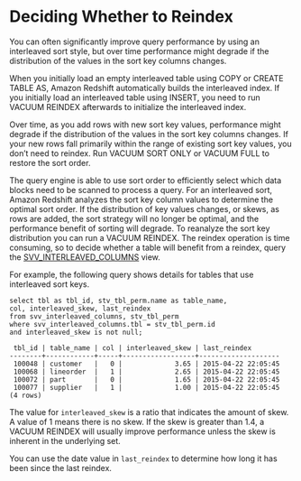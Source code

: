 # Deciding Whether to Reindex<a name="r_vacuum-decide-whether-to-reindex"></a>

You can often significantly improve query performance by using an interleaved sort style, but over time performance might degrade if the distribution of the values in the sort key columns changes\. 

When you initially load an empty interleaved table using COPY or CREATE TABLE AS, Amazon Redshift automatically builds the interleaved index\. If you initially load an interleaved table using INSERT, you need to run VACUUM REINDEX afterwards to initialize the interleaved index\. 

Over time, as you add rows with new sort key values, performance might degrade if the distribution of the values in the sort key columns changes\. If your new rows fall primarily within the range of existing sort key values, you don’t need to reindex\. Run VACUUM SORT ONLY or VACUUM FULL to restore the sort order\. 

The query engine is able to use sort order to efficiently select which data blocks need to be scanned to process a query\. For an interleaved sort, Amazon Redshift analyzes the sort key column values to determine the optimal sort order\. If the distribution of key values changes, or skews, as rows are added, the sort strategy will no longer be optimal, and the performance benefit of sorting will degrade\. To reanalyze the sort key distribution you can run a VACUUM REINDEX\. The reindex operation is time consuming, so to decide whether a table will benefit from a reindex, query the [SVV\_INTERLEAVED\_COLUMNS](r_SVV_INTERLEAVED_COLUMNS.md) view\. 

For example, the following query shows details for tables that use interleaved sort keys\.

```
select tbl as tbl_id, stv_tbl_perm.name as table_name, 
col, interleaved_skew, last_reindex
from svv_interleaved_columns, stv_tbl_perm
where svv_interleaved_columns.tbl = stv_tbl_perm.id
and interleaved_skew is not null;

 tbl_id | table_name | col | interleaved_skew | last_reindex
--------+------------+-----+------------------+--------------------
 100048 | customer   |   0 |             3.65 | 2015-04-22 22:05:45
 100068 | lineorder  |   1 |             2.65 | 2015-04-22 22:05:45
 100072 | part       |   0 |             1.65 | 2015-04-22 22:05:45
 100077 | supplier   |   1 |             1.00 | 2015-04-22 22:05:45
(4 rows)
```

The value for `interleaved_skew` is a ratio that indicates the amount of skew\. A value of 1 means there is no skew\. If the skew is greater than 1\.4, a VACUUM REINDEX will usually improve performance unless the skew is inherent in the underlying set\. 

You can use the date value in `last_reindex` to determine how long it has been since the last reindex\. 